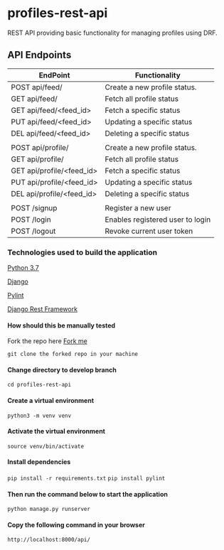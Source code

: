 # profiles-rest-api

REST API providing basic functionality for managing profiles using DRF.

## API Endpoints

| EndPoint                   | Functionality                    |
| -------------------------- | -------------------------------- |
| POST api/feed/             | Create a new profile status.     |
| GET  api/feed/             | Fetch all profile status         |
| GET  api/feed/<feed_id>    | Fetch a specific status          |
| PUT  api/feed/<feed_id>    | Updating a specific status       |
| DEL  api/feed/<feed_id>    | Deleting a specific status       |
|                            |
| POST api/profile/          | Create a new profile status.     |
| GET  api/profile/          | Fetch all profile status         |
| GET  api/profile/<feed_id> | Fetch a specific status          |
| PUT  api/profile/<feed_id> | Updating a specific status       |
| DEL  api/profile/<feed_id> | Deleting a specific status       |
|                            |
| POST /signup               | Register a new user              |
| POST /login                | Enables registered user to login |
| POST /logout               | Revoke current user token        |

### Technologies used to build the application

[Python 3.7](https://docs.python.org/3.7/)

[Django](https://www.djangoproject.com/)

[Pylint](https://docs.pylint.org/en/1.6.0/installation.html)

[Django Rest Framework](https://www.django-rest-framework.org/)


#### How should this be manually tested

Fork the repo here [Fork me](https://github.com/danielotieno/profiles-rest-api)

`git clone the forked repo in your machine`

#### Change directory to develop branch

`cd profiles-rest-api`

#### Create a virtual environment

`python3 -m venv venv`

#### Activate the virtual environment

`source venv/bin/activate`

#### Install dependencies

`pip install -r requirements.txt`
`pip install pylint`

#### Then run the command below to start the application

`python manage.py runserver`

#### Copy the following command in your browser

`http://localhost:8000/api/`
